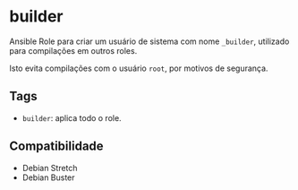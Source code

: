 # builder

Ansible Role para criar um usuário de sistema com nome `_builder`, utilizado para
compilações em outros roles.

Isto evita compilações com o usuário `root`, por motivos de segurança.

## Tags

- `builder`: aplica todo o role.

## Compatibilidade

- Debian Stretch
- Debian Buster
